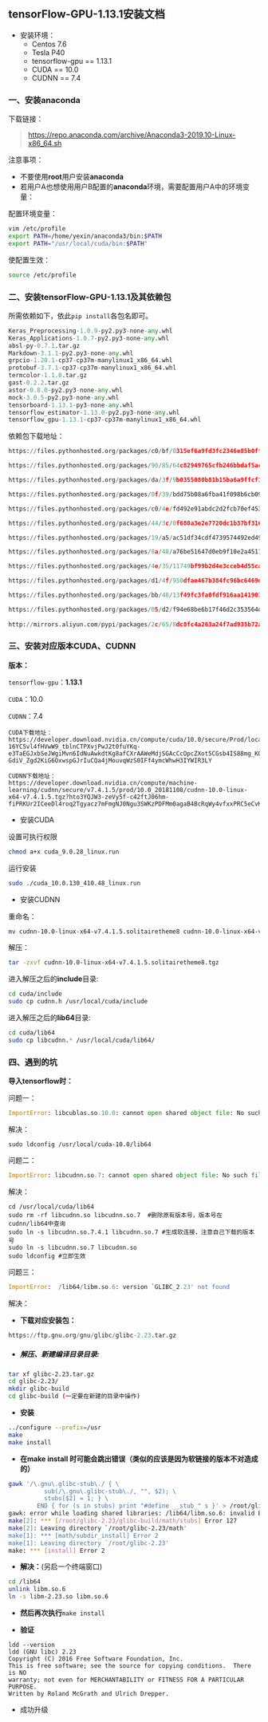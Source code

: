 ## tensorFlow-GPU-1.13.1安装文档

- 安装环境：
  - Centos 7.6
  - Tesla P40
  - tensorflow-gpu == 1.13.1
  - CUDA == 10.0
  - CUDNN  == 7.4

### 一、安装anaconda

下载链接：

> https://repo.anaconda.com/archive/Anaconda3-2019.10-Linux-x86_64.sh

注意事项：

- 不要使用**root**用户安装**anaconda**
- 若用户A也想使用用户B配置的**anaconda**环境，需要配置用户A中的环境变量：

配置环境变量：

```bash
vim /etc/profile
export PATH=/home/yexin/anaconda3/bin:$PATH
export PATH="/usr/local/cuda/bin:$PATH"
```

使配置生效：

```bash
source /etc/profile
```



### 二、安装tensorFlow-GPU-1.13.1及其依赖包

所需依赖如下，依此``pip install``各包名即可。

```python
Keras_Preprocessing-1.0.9-py2.py3-none-any.whl
Keras_Applications-1.0.7-py2.py3-none-any.whl
absl-py-0.7.1.tar.gz
Markdown-3.1.1-py2.py3-none-any.whl
grpcio-1.20.1-cp37-cp37m-manylinux1_x86_64.whl
protobuf-3.7.1-cp37-cp37m-manylinux1_x86_64.whl
termcolor-1.1.0.tar.gz
gast-0.2.2.tar.gz
astor-0.8.0-py2.py3-none-any.whl
mock-3.0.5-py2.py3-none-any.whl
tensorboard-1.13.1-py3-none-any.whl
tensorflow_estimator-1.13.0-py2.py3-none-any.whl
tensorflow_gpu-1.13.1-cp37-cp37m-manylinux1_x86_64.whl
```

依赖包下载地址：

```python
https://files.pythonhosted.org/packages/c0/bf/0315ef6a9fd3fc2346e85b0ff1f5f83ca17073f2c31ac719ab2e4da0d4a3/Keras_Preprocessing-1.0.9-py2.py3-none-any.whl

https://files.pythonhosted.org/packages/90/85/64c82949765cfb246bbdaf5aca2d55f400f792655927a017710a78445def/Keras_Applications-1.0.7-py2.py3-none-any.whl

https://files.pythonhosted.org/packages/da/3f/9b0355080b81b15ba6a9ffcf1f5ea39e307a2778b2f2dc8694724e8abd5b/absl-py-0.7.1.tar.gz

https://files.pythonhosted.org/packages/0f/39/bdd75b08a6fba41f098b6cb091b9e8c7a80e1b4d679a581a0ccd17b10373/tensorboard-1.13.1-py3-none-any.whl

https://files.pythonhosted.org/packages/c0/4e/fd492e91abdc2d2fcb70ef453064d980688762079397f779758e055f6575/Markdown-3.1.1-py2.py3-none-any.whl 

https://files.pythonhosted.org/packages/44/3c/0f680a3e2e7720dc1b37bf3163b1f62f0f847dc081a17f2a2f4389e86a38/grpcio-1.20.1-cp37-cp37m-manylinux1_x86_64.whl 

https://files.pythonhosted.org/packages/19/a5/ac51df34cdf4739574492ed4903c11dadd72a7bec4a31bb0496f4f50fc19/protobuf-3.7.1-cp37-cp37m-manylinux1_x86_64.whl 

https://files.pythonhosted.org/packages/8a/48/a76be51647d0eb9f10e2a4511bf3ffb8cc1e6b14e9e4fab46173aa79f981/termcolor-1.1.0.tar.gz

https://files.pythonhosted.org/packages/4e/35/11749bf99b2d4e3cceb4d55ca22590b0d7c2c62b9de38ac4a4a7f4687421/gast-0.2.2.tar.gz

https://files.pythonhosted.org/packages/d1/4f/950dfae467b384fc96bc6469de25d832534f6b4441033c39f914efd13418/astor-0.8.0-py2.py3-none-any.whl

https://files.pythonhosted.org/packages/bb/48/13f49fc3fa0fdf916aa1419013bb8f2ad09674c275b4046d5ee669a46873/tensorflow_estimator-1.13.0-py2.py3-none-any.whl

https://files.pythonhosted.org/packages/05/d2/f94e68be6b17f46d2c353564da56e6fb89ef09faeeff3313a046cb810ca9/mock-3.0.5-py2.py3-none-any.whl
    
http://mirrors.aliyun.com/pypi/packages/2c/65/8dc8fc4a263a24f7ad935b72ad35e72ba381cb9e175b6a5fe086c85f17a7/tensorflow_gpu-1.13.1-cp37-cp37m-manylinux1_x86_64.whl#sha256=931c7d49b1757a0a6f3c577ab465cc53d0c4984ef766122f4f48159f5acdec81
```



### 三、安装对应版本CUDA、CUDNN

**版本：**

```tensorflow-gpu```：**1.13.1**

```CUDA```：10.0

```CUDNN```：7.4

```
CUDA下载地址：
https://developer.download.nvidia.cn/compute/cuda/10.0/secure/Prod/local_installers/cuda_10.0.130_410.48_linux.run?16YC5vl4fHVwW9_tblnCTPXvjPwJ2t0fuYKq-e3TaEGJxbSeJWgiMvn6IdNuAwkdtKg8afCXrAAWeMdjSGAcCcOpcZXot5CGsb4IS88mg_KO5CDzjuiJj4WOASDARThIT-GdiV_Zgd2KiG6OxwspGJrIuCQa4jMouvqWzS0IFf4ymcWhwH3IYWIR3LY

CUDNN下载地址：
https://developer.download.nvidia.cn/compute/machine-learning/cudnn/secure/v7.4.1.5/prod/10.0_20181108/cudnn-10.0-linux-x64-v7.4.1.5.tgz?hto3YQJW3-zeVy5f-c42ftJ06hm-fiPRKUr2ICeeDl4roq2Tgyacz7mFmgNJ0Ngu3SWKzPDFMm0agaB4BcRqWy4vfxxPRC5eCvKXXHZiTlIA8FVKzgFUsoJMpC9i0Y5i0L6Lqz6KjSGK5PJc7N_IgD6SZMDy0pMaLzCH1ehFm6vWZZ68Sy6KsAkaF0zBGbpMGQnyFwevIg5rh_1IkHJdXATN
```

- 安装CUDA

设置可执行权限

```bash
chmod a+x cuda_9.0.28_linux.run
```

运行安装

```bash
sudo ./cuda_10.0.130_410.48_linux.run
```



- 安装CUDNN

重命名：

```bash
mv cudnn-10.0-linux-x64-v7.4.1.5.solitairetheme8 cudnn-10.0-linux-x64-v7.4.1.5.solitairetheme8.tgz
```

解压：

```bash
tar -zxvf cudnn-10.0-linux-x64-v7.4.1.5.solitairetheme8.tgz
```

进入解压之后的**include**目录:

```bash
cd cuda/include
sudo cp cudnn.h /usr/local/cuda/include
```

进入解压之后的**lib64**目录:

````bash
cd cuda/lib64
sudo cp libcudnn.* /usr/local/cuda/lib64/
````



### 四、遇到的坑

**导入tensorflow时：**

问题一：

```python
ImportError: libcublas.so.10.0: cannot open shared object file: No such file or directory
```

解决：

```
sudo ldconfig /usr/local/cuda-10.0/lib64
```



问题二：

```python
ImportError: libcudnn.so.7: cannot open shared object file: No such file or directory
```

解决：

```
cd /usr/local/cuda/lib64
sudo rm -rf libcudnn.so libcudnn.so.7  #删除原有版本号，版本号在cudnn/lib64中查询
sudo ln -s libcudnn.so.7.4.1 libcudnn.so.7 #生成软连接，注意自己下载的版本号
sudo ln -s libcudnn.so.7 libcudnn.so 
sudo ldconfig #立即生效
```



问题三：

```python
ImportError:  /lib64/libm.so.6: version `GLIBC_2.23' not found
```

解决：

- **下载对应安装包：**

```python
https://ftp.gnu.org/gnu/glibc/glibc-2.23.tar.gz
```

- ##### 解压、新建编译目录目录:

```bash
tar xf glibc-2.23.tar.gz
cd glibc-2.23/
mkdir glibc-build
cd glibc-build (一定要在新建的目录中操作)
```

- **安装**

```bash
../configure --prefix=/usr
make
make install
```

- **在make install 时可能会跳出错误（类似的应该是因为软链接的版本不对造成的）**

```bash
gawk '/\.gnu\.glibc-stub\./ { \
          sub(/\.gnu\.glibc-stub\./, "", $2); \
          stubs[$2] = 1; } \
        END { for (s in stubs) print "#define __stub_" s }' > /root/glibc-2.23/glibc-build/math/stubsT
gawk: error while loading shared libraries: /lib64/libm.so.6: invalid ELF header
make[2]: *** [/root/glibc-2.23/glibc-build/math/stubs] Error 127
make[2]: Leaving directory `/root/glibc-2.23/math'
make[1]: *** [math/subdir_install] Error 2
make[1]: Leaving directory `/root/glibc-2.23'
make: *** [install] Error 2
```

- **解决：**(另启一个终端窗口)

```bash
cd /lib64
unlink libm.so.6
ln -s libm-2.23.so libm.so.6
```

- **然后再次执行**`make install`

- **验证**

```
ldd --version
ldd (GNU libc) 2.23
Copyright (C) 2016 Free Software Foundation, Inc.
This is free software; see the source for copying conditions.  There is NO
warranty; not even for MERCHANTABILITY or FITNESS FOR A PARTICULAR PURPOSE.
Written by Roland McGrath and Ulrich Drepper.
```

- 成功升级



